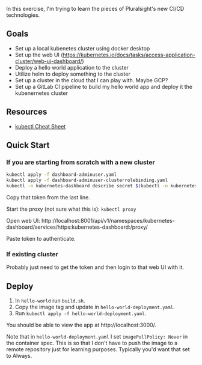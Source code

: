 In this exercise, I'm trying to learn the pieces of Pluralsight's new CI/CD technologies.

## Goals

- Set up a local kubenetes cluster using docker desktop
- Set up the web UI (https://kubernetes.io/docs/tasks/access-application-cluster/web-ui-dashboard/)
- Deploy a hello world application to the cluster
- Utilize helm to deploy something to the cluster
- Set up a cluster in the cloud that I can play with. Maybe GCP?
- Set up a GitLab CI pipeline to build my hello world app and deploy it the kubenernetes cluster

## Resources

- [kubectl Cheat Sheet](https://kubernetes.io/docs/reference/kubectl/cheatsheet/)

## Quick Start

### If you are starting from scratch with a new cluster

```bash
kubectl apply -f dashboard-adminuser.yaml
kubectl apply -f dashboard-adminuser-clusterrolebinding.yaml
kubectl -n kubernetes-dashboard describe secret $(kubectl -n kubernetes-dashboard get secret | grep admin-user | awk '{print $1}')
```

Copy that token from the last line.

Start the proxy (not sure what this is): `kubectl proxy`

Open web UI: http://localhost:8001/api/v1/namespaces/kubernetes-dashboard/services/https:kubernetes-dashboard:/proxy/

Paste token to authenticate.

### If existing cluster

Probably just need to get the token and then login to that web UI with it.

## Deploy

1. In `hello-world` run `build.sh`.
2. Copy the image tag and update in `hello-world-deployment.yaml`.
3. Run `kubectl apply -f hello-world-deployment.yaml`.

You should be able to view the app at http://localhost:3000/.

Note that in `hello-world-deployment.yaml` I set `imagePullPolicy: Never` in the
container spec. This is so that I don't have to push the image to a remote repository
just for learning purposes. Typically you'd want that set to Always.